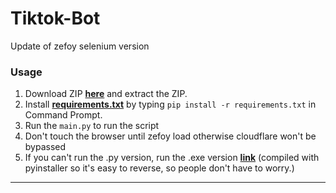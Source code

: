 # Tiktok-Bot
Update of zefoy selenium version
### Usage

1. Download ZIP <a href="https://github.com/platipus9999/Tiktok-Bot/archive/refs/heads/main.zip">**here**</a> and extract the ZIP.
2. Install <a href="https://github.com/platipus9999/Tiktok-Bot/blob/main/requirements.txt">**requirements.txt**</a> by typing `pip install -r requirements.txt` in Command Prompt.
3. Run the `main.py` to run the script
4. Don't touch the browser until zefoy load otherwise cloudflare won't be bypassed
5. If you can't run the .py version, run the .exe version <a href="https://mega.nz/file/U31l0AaY#OcM7W0SILGWF4LPovl6M_3SStEs9i_ZUF4Gp2GksoL8">**link**</a> (compiled with pyinstaller so it's easy to reverse, so people don't have to worry.)
--------------------------------------
